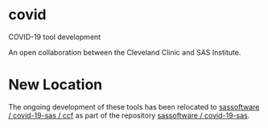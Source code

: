 # covid
COVID-19 tool development

An open collaboration between the Cleveland Clinic and SAS Institute.


# New Location
The ongoing development of these tools has been relocated to [sassoftware / covid-19-sas / ccf](https://github.com/sassoftware/covid-19-sas/tree/master/CCF) as part of the repository [sassoftware / covid-19-sas](https://github.com/sassoftware/covid-19-sas).